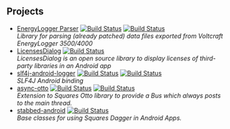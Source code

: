 Projects
--------

* [EnergyLogger Parser](http://psdev.de/energylogger-parser) [![Build Status](https://secure.travis-ci.org/PSDev/energylogger-parser.png?branch=master)](https://travis-ci.org/PSDev/energylogger-parser) [![Build Status](http://ci.psdev.de/job/PSDevEnergyLoggerParser/badge/icon)](http://ci.psdev.de/job/PSDevEnergyLoggerParser/)  
  *Library for parsing (already patched) data files exported from Voltcraft EnergyLogger 3500/4000*
* [LicensesDialog](http://psdev.de/LicensesDialog) [![Build Status](http://ci.psdev.de/job/PSDevLicensesDialog/badge/icon)](http://ci.psdev.de/job/PSDevLicensesDialog/)  
  *LicensesDialog is an open source library to display licenses of third-party libraries in an Android app*
* [slf4j-android-logger](http://psdev.de/slf4j-android-logger) [![Build Status](https://travis-ci.org/PSDev/slf4j-android-logger.png?branch=master)](https://travis-ci.org/PSDev/slf4j-android-logger) [![Build Status](http://ci.psdev.de/job/PSDevSLF4JAndroidLogger/badge/icon)](http://ci.psdev.de/job/PSDevSLF4JAndroidLogger/)  
  *SLF4J Android binding*
* [async-otto](http://psdev.de/async-otto) [![Build Status](https://travis-ci.org/PSDev/async-otto.png?branch=master)](https://travis-ci.org/PSDev/async-otto) [![Build Status](http://ci.psdev.de/job/PSDevAsyncOtto/badge/icon)](http://ci.psdev.de/job/PSDevAsyncOtto/)  
  *Extension to Squares Otto library to provide a Bus which always posts to the main thread.*
* [stabbed-android](http://psdev.de/stabbed-android) [![Build Status](http://ci.psdev.de/job/PSDevStabbedAndroid/badge/icon)](http://ci.psdev.de/job/PSDevStabbedAndroid/)  
  *Base classes for using Squares Dagger in Android Apps.*
